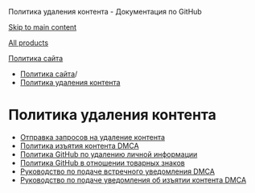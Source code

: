 Политика удаления контента - Документация по GitHub

[Skip to main content](#main-content)

[All products](/ru)

[Политика сайта](/ru/site-policy)

* [Политика сайта](/ru/site-policy)/
* [Политика удаления контента](/ru/site-policy/content-removal-policies)

Политика удаления контента
==========

* [Отправка запросов на удаление контента](/ru/site-policy/content-removal-policies/submitting-content-removal-requests)
* [Политика изъятия контента DMCA](/ru/site-policy/content-removal-policies/dmca-takedown-policy)
* [Политика GitHub по удалению личной информации](/ru/site-policy/content-removal-policies/github-private-information-removal-policy)
* [Политика GitHub в отношении товарных знаков](/ru/site-policy/content-removal-policies/github-trademark-policy)
* [Руководство по подаче встречного уведомления DMCA](/ru/site-policy/content-removal-policies/guide-to-submitting-a-dmca-counter-notice)
* [Руководство по подаче уведомления об изъятии контента DMCA](/ru/site-policy/content-removal-policies/guide-to-submitting-a-dmca-takedown-notice)

